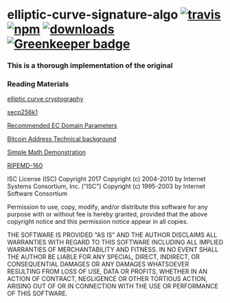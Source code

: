 # elliptic-curve-signature-algo [![travis][travis-image]][travis-url] [![npm][npm-image]][npm-url] [![downloads][downloads-image]][downloads-url] [![Greenkeeper badge](https://badges.greenkeeper.io/PolkaJS/elliptic-curve-signature-algo.svg)](https://greenkeeper.io/)

[travis-image]: https://travis-ci.org/PolkaJS/elliptic-curve-signature-algo.svg?branch=master
[travis-url]: https://travis-ci.org/PolkaJS/elliptic-curve-signature-algo
[npm-image]: https://img.shields.io/npm/v/@polkajs/elliptic-curve-signature-algo.svg
[npm-url]: https://npmjs.org/package/@polkajs/elliptic-curve-signature-algo
[downloads-image]: https://img.shields.io/npm/dm/@polkajs/elliptic-curve-signature-algo.svg
[downloads-url]: https://npmjs.org/package/@polkajs/elliptic-curve-signature-algo

### This is a thorough implementation of the original


### Reading Materials

[elliptic curve cryptography](https://plus.maths.org/content/elliptic-cryptography)

[secp256k1](https://en.bitcoin.it/wiki/Secp256k1)

[Recommended EC Domain Parameters](http://www.secg.org/sec2-v2.pdf)

[Bitcoin Address Technical background](https://en.bitcoin.it/wiki/Technical_background_of_version_1_Bitcoin_addresses)

[Simple Math Demonstration](http://www.coindesk.com/math-behind-bitcoin/)

[RIPEMD-160](https://en.bitcoin.it/wiki/RIPEMD-160)


ISC License (ISC)
Copyright 2017 <PolkaJS>
Copyright (c) 2004-2010 by Internet Systems Consortium, Inc. ("ISC")
Copyright (c) 1995-2003 by Internet Software Consortium


Permission to use, copy, modify, and/or distribute this software for any purpose with or without fee is hereby granted, provided that the above copyright notice and this permission notice appear in all copies.

THE SOFTWARE IS PROVIDED "AS IS" AND THE AUTHOR DISCLAIMS ALL WARRANTIES WITH REGARD TO THIS SOFTWARE INCLUDING ALL IMPLIED WARRANTIES OF MERCHANTABILITY AND FITNESS. IN NO EVENT SHALL THE AUTHOR BE LIABLE FOR ANY SPECIAL, DIRECT, INDIRECT, OR CONSEQUENTIAL DAMAGES OR ANY DAMAGES WHATSOEVER RESULTING FROM LOSS OF USE, DATA OR PROFITS, WHETHER IN AN ACTION OF CONTRACT, NEGLIGENCE OR OTHER TORTIOUS ACTION, ARISING OUT OF OR IN CONNECTION WITH THE USE OR PERFORMANCE OF THIS SOFTWARE.

